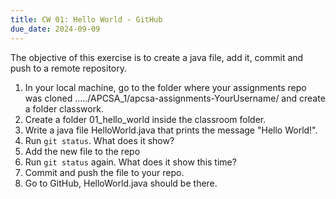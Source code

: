 ```yaml
---
title: CW 01: Hello World - GitHub
due_date: 2024-09-09
---
```


The objective of this exercise is to create a java file, add it, commit and push to a remote repository.

1. In your local machine, go to the folder where your assignments repo was cloned ...../APCSA_1/apcsa-assignments-YourUsername/ and create a folder classwork.
2. Create a folder 01_hello_world inside the classroom folder.
3. Write a java file HelloWorld.java that prints the message "Hello World!".
4. Run `git status`. What does it show?
5. Add the new file to the repo
6. Run `git status` again. What does it show this time?
7. Commit and push the file to your repo.
8. Go to GitHub, HelloWorld.java should be there.
